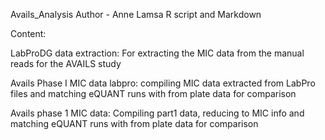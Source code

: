  Avails_Analysis
 Author - Anne Lamsa
 R script and Markdown
 
 Content: 

LabProDG data extraction: For extracting the MIC data from the manual reads for the AVAILS study

Avails Phase I MIC data labpro: compiling MIC data extracted from LabPro files and matching eQUANT runs with from plate data for comparison

Avails phase 1 MIC data: Compiling part1 data, reducing to MIC info and matching eQUANT runs with from plate data for comparison


